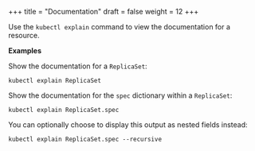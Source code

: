 +++
title = "Documentation"
draft = false
weight = 12
+++

Use the `kubectl explain` command to view the documentation for a resource.

**Examples**

Show the documentation for a `ReplicaSet`:

```shell
kubectl explain ReplicaSet
```

Show the documentation for the `spec` dictionary within a `ReplicaSet`:

```shell
kubectl explain ReplicaSet.spec
```

You can optionally choose to display this output as nested fields instead:

```shell
kubectl explain ReplicaSet.spec --recursive
```
